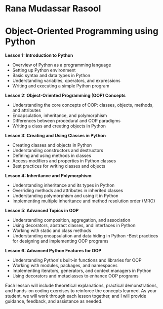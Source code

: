 # Rana Mudassar Rasool

# Object-Oriented Programming using Python

**Lesson 1: Introduction to Python**

- Overview of Python as a programming language
- Setting up Python environment
- Basic syntax and data types in Python
- Understanding variables, operators, and expressions
- Writing and executing a simple Python program

**Lesson 2: Object-Oriented Programming (OOP) Concepts**

- Understanding the core concepts of OOP: classes, objects, methods, and attributes
- Encapsulation, inheritance, and polymorphism
- Differences between procedural and OOP paradigms
- Writing a class and creating objects in Python

**Lesson 3: Creating and Using Classes in Python**

- Creating classes and objects in Python
- Understanding constructors and destructors
- Defining and using methods in classes
- Access modifiers and properties in Python classes
- Best practices for writing classes and objects

**Lesson 4: Inheritance and Polymorphism**
- Understanding inheritance and its types in Python
- Overriding methods and attributes in inherited classes
- Understanding polymorphism and using it in Python
- Implementing multiple inheritance and method resolution order (MRO)

**Lesson 5: Advanced Topics in OOP**

- Understanding composition, aggregation, and association
- Using decorators, abstract classes, and interfaces in Python
- Working with static and class methods
- Understanding encapsulation and data hiding in Python
-Best practices for designing and implementing OOP programs

**Lesson 6: Advanced Python Features for OOP**

- Understanding Python's built-in functions and libraries for OOP
- Working with modules, packages, and namespaces
- Implementing iterators, generators, and context managers in Python
- Using decorators and metaclasses to enhance OOP programs

Each lesson will include theoretical explanations, practical demonstrations, and hands-on coding exercises to reinforce the concepts learned. As your student, we will work through each lesson together, and I will provide guidance, feedback, and assistance as needed.
